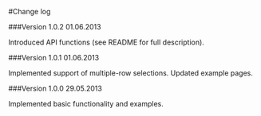 #Change log

###Version 1.0.2
01.06.2013

Introduced API functions (see README for full description).

###Version 1.0.1
01.06.2013

Implemented support of multiple-row selections. Updated example pages.

###Version 1.0.0
29.05.2013

Implemented basic functionality and examples.
